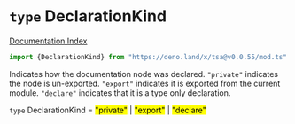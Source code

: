 # `type` DeclarationKind

[Documentation Index](../README.md)

```ts
import {DeclarationKind} from "https://deno.land/x/tsa@v0.0.55/mod.ts"
```

Indicates how the documentation node was declared. `"private"` indicates
the node is un-exported. `"export"` indicates it is exported from the current
module. `"declare"` indicates that it is a type only declaration.

`type` DeclarationKind = <mark>"private"</mark> | <mark>"export"</mark> | <mark>"declare"</mark>